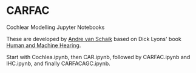 CARFAC
======

Cochlear Modelling Jupyter Notebooks

These are developed by [Andre van Schaik](https://westernsydney.edu.au/bens) based on Dick Lyons' book [Human and Machine Hearing](http://www.machinehearing.org).

Start with Cochlea.ipynb, then CAR.ipynb, followed by CARFAC.ipynb and IHC.ipynb, and finally CARFACAGC.ipynb.
